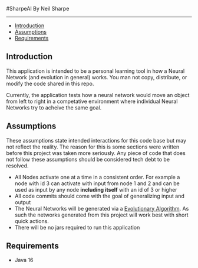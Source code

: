 #SharpeAI
By Neil Sharpe
___

* [Introduction](#Introduction)
* [Assumptions](#Assumptions)
* [Requirements](#Requirements)

## Introduction
This application is intended to be a personal learning tool in how a Neural Network (and evolution in general) works.   You man not copy, distribute, or modify the code shared in this repo.

Currently, the application tests how a neural network would move an object from left to right in a competative environment where individual Neural Networks try to acheive the same goal.

## Assumptions
These assumptions state intended interactions for this code base but may not reflect the reality.  The reason for this is some sections were written before this project was taken more seriously.  Any piece of code that does not follow these assumptions should be considered tech debt to be resolved.
* All Nodes activate one at a time in a consistent order.  For example a node with id 3 can activate with input from node 1 and 2 and can be used as input by any node **including itself** with an id of 3 or higher
* All code commits should come with the goal of generalizing input and output
* The Neural Networks will be generated via a [Evolutionary Algorithm](https://en.wikipedia.org/wiki/Evolutionary_algorithm).  As such the networks generated from this project will work best with short quick actions.
* There will be no jars required to run this application

## Requirements
* Java 16